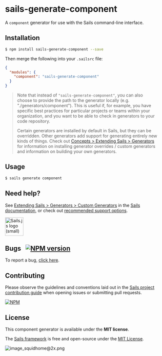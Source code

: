 # sails-generate-component

A `component` generator for use with the Sails command-line interface.


## Installation

```sh
$ npm install sails-generate-component --save
```

Then merge the following into your `.sailsrc` file:

```json
{
  "modules": {
    "component": "sails-generate-component"
  }
}
```

> Note that instead of `"sails-generate-component"`, you can also choose to provide the path to the generator locally (e.g. "./generators/component").
> This is useful if, for example, you have specific best practices for particular projects or teams within your organization, and you want to be able to check in generators to your code repository.
>
> Certain generators are installed by default in Sails, but they can be overridden.  Other generators add support for generating entirely new kinds of things.
> Check out [Concepts > Extending Sails > Generators](https://sailsjs.com/docs/concepts/extending-sails/generators) for information on installing generator overrides / custom generators and information on building your own generators.



## Usage

```bash
$ sails generate component 
```


## Need help?

See [Extending Sails > Generators > Custom Generators](https://sailsjs.com/docs/concepts/extending-sails/generators/custom-generators) in the [Sails documentation](https://sailsjs.com/documentation), or check out [recommended support options](https://sailsjs.com/support).

<a href="https://sailsjs.com" target="_blank" title="Node.js framework for building realtime APIs."><img src="https://github-camo.global.ssl.fastly.net/9e49073459ed4e0e2687b80eaf515d87b0da4a6b/687474703a2f2f62616c64657264617368792e6769746875622e696f2f7361696c732f696d616765732f6c6f676f2e706e67" width=60 alt="Sails.js logo (small)"/></a>


## Bugs &nbsp; [![NPM version](https://badge.fury.io/js/sails-generate-component.svg)](http://npmjs.com/package/sails-generate-component)

To report a bug, [click here](https://sailsjs.com/bugs).


## Contributing

Please observe the guidelines and conventions laid out in the [Sails project contribution guide](https://sailsjs.com/documentation/contributing) when opening issues or submitting pull requests.

[![NPM](https://nodei.co/npm/sails-generate-component.png?downloads=true)](http://npmjs.com/package/sails-generate-component)



## License

This component generator is available under the **MIT license**.

The [Sails framework](https://sailsjs.com) is free and open-source under the [MIT License](https://sailsjs.com/license).


![image_squidhome@2x.png](http://i.imgur.com/RIvu9.png)

